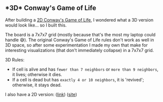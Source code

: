 ## \*3D\* Conway's Game of Life

After building a [2D Conway's Game of Life](https://github.com/sjoseph520/conways_game_of_life), I wondered what a 3D version would look like... so I built this.

The board is a 7x7x7 grid (mostly because that's the most my laptop could handle 😅). The original Conway's Game of Life rules don't work as well in 3D space, so after some experimentation I made my own that make for interesting visualizations (that don't immediately collapse) in a 7x7x7 grid.

3D Rules:

- If cell is alive and has `fewer than 7 neighbors` or `more than 9 neighbors`, it lives; otherwise it dies.
- If a cell is dead but has `exactly 4 or 10 neighbors`, it is 'revived'; otherwise, it stays dead.

I also have a 2D version: ([link](https://github.com/sjoseph7/conways_game_of_life)) ([site](https://sjoseph7-conways-game-of-life.netlify.app/))
